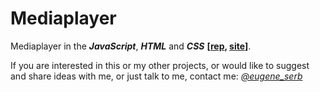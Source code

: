 # Mediaplayer
Mediaplayer in the ***JavaScript***, ***HTML*** and ***CSS*** **[[rep](https://github.com/eugene-serb/mediaplayer/), [site](https://eugene-serb.github.io/mediaplayer/)]**.

If you are interested in this or my other projects, or would like to suggest and share ideas with me, or just talk to me, contact me: *[@eugene_serb](https://t.me/eugene_serb)*
